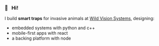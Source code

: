 ### 👋 &nbsp; Hi!

I build **smart traps** for invasive animals at [Wild Vision Systems](https://wildvision.ai), designing:
- embedded systems with python and c++
- mobile-first apps with react
- a backing platform with node

<!--
**jamstooks/jamstooks** is a ✨ _special_ ✨ repository because its `README.md` (this file) appears on your GitHub profile.

Here are some ideas to get you started:

- 🔭 I’m currently working on ...
- 🌱 I’m currently learning ...
- 👯 I’m looking to collaborate on ...
- 🤔 I’m looking for help with ...
- 💬 Ask me about ...
- 📫 How to reach me: ...
- 😄 Pronouns: ...
- ⚡ Fun fact: ...
-->

